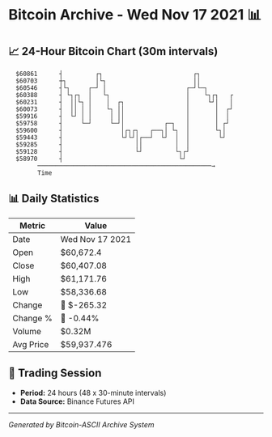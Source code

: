 # Bitcoin Archive - Wed Nov 17 2021 📊

## 📈 24-Hour Bitcoin Chart (30m intervals)

```
  $60861      ┤         ┌┐                         ┌┐          
  $60703      ┼┐        │└┐                        ││          
  $60546      ┤└┐     ┌─┘ │                      ┌─┘└─┐        
  $60388      ┤ └┐┌┐  │   └┐                     │    └┐┌┐   ┌ 
  $60231      ┤  ││└┐ │    │  ┌┐                 │     └┘│   │ 
  $60073      ┤  ││ │ │    └┐ ││                 │       │  ┌┘ 
  $59916      ┤  └┘ │ │     │ ││                 │       │  │  
  $59758      ┤     └─┘     └─┘│           ┌─┐   │       │ ┌┘  
  $59600      ┤                │┌┐┌┐   ┌──┐│ └┐  │       └┐│   
  $59443      ┤                └┘└┘│┌──┘  └┘  │  │        └┘   
  $59285      ┤                    ││         │  │             
  $59128      ┤                    └┘         └┐┌┘             
  $58970      ┤                                └┘              
        ────────────────────────────────────────────────→
        Time
```

## 📊 Daily Statistics

| Metric | Value |
|--------|-------|
| Date | Wed Nov 17 2021 |
| Open | $60,672.4 |
| Close | $60,407.08 |
| High | $61,171.76 |
| Low | $58,336.68 |
| Change | 🔴 $-265.32 |
| Change % | 🔴 -0.44% |
| Volume | $0.32M |
| Avg Price | $59,937.476 |

## 📅 Trading Session

- **Period:** 24 hours (48 x 30-minute intervals)
- **Data Source:** Binance Futures API

---
*Generated by Bitcoin-ASCII Archive System*
